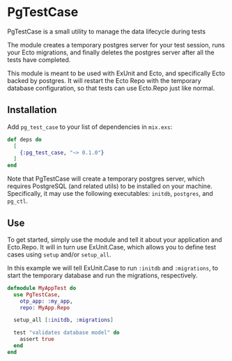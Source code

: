 # PgTestCase

PgTestCase is a small utility to manage the data lifecycle during tests

The module creates a temporary postgres server for your test session, runs your Ecto
migrations, and finally deletes the postgres server after all the tests have completed.

This module is meant to be used with ExUnit and Ecto, and specifically Ecto backed by
postgres. It will restart the Ecto Repo with the temporary database configuration, so that
tests can use Ecto.Repo just like normal.


## Installation

Add `pg_test_case` to your list of dependencies in `mix.exs`:

```elixir
def deps do
  [
    {:pg_test_case, "~> 0.1.0"}
  ]
end
```

Note that PgTestCase will create a temporary postgres server, which requires PostgreSQL (and related
utils) to be installed on your machine. Specifically, it may use the following executables: `initdb`,
`postgres`, and `pg_ctl`.


## Use

To get started, simply use the module and tell it about your application and Ecto.Repo. It will
in turn use ExUnit.Case, which allows you to define test cases using `setup` and/or `setup_all`.

In this example we will tell ExUnit.Case to run `:initdb` and `:migrations`, to start the temporary
database and run the migrations, respectively.

```elixir
defmodule MyAppTest do
  use PgTestCase,
    otp_app: :my_app,
    repo: MyApp.Repo

  setup_all [:initdb, :migrations]

  test "validates database model" do
    assert true
  end
end
```

